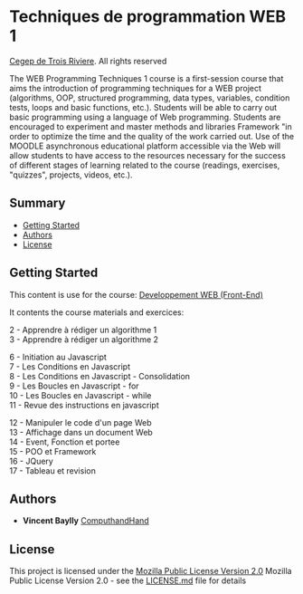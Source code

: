# Techniques de programmation WEB 1

[Cegep de Trois Riviere](https://formation-mauricie.ca/). All rights reserved

The WEB Programming Techniques 1 course is a first-session course that aims
the introduction of programming techniques for a WEB project (algorithms, OOP,
structured programming, data types, variables, condition tests,
loops and basic functions, etc.).
Students will be able to carry out basic programming using a language of
Web programming.
Students are encouraged to experiment and master methods and libraries
Framework "in order to optimize the time and the quality of the work carried out.
Use of the MOODLE asynchronous educational platform accessible via the Web
will allow students to have access to the resources necessary for the success of
different stages of learning related to the course (readings, exercises, "quizzes", projects,
videos, etc.).

## Summary

- [Getting Started](#getting-started)
- [Authors](#authors)
- [License](#license)

## Getting Started

This content is use for the course:
[Developpement WEB (Front-End)](https://formation-mauricie.ca/programme/developpement-web/)

It contents the course materials and exercices:

<!-- 1 - La Programmation - Choisir un outil -->

2 - Apprendre à rédiger un algorithme 1<br/>
3 - Apprendre à rédiger un algorithme 2<br/>

<!-- Test 1 - Algorithme
4 - Initiation à la modélisation et à UML
5 - De l algorithme à la syntaxe -->

6 - Initiation au Javascript<br/>
7 - Les Conditions en Javascript<br/>
8 - Les Conditions en Javascript - Consolidation<br/>
9 - Les Boucles en Javascript - for<br/>
10 - Les Boucles en Javascript - while<br/>
11 - Revue des instructions en javascript<br/>

<!-- Examen 1 - Javascript Initial -->

12 - Manipuler le code d'un page Web<br/>
13 - Affichage dans un document Web<br/>
14 - Event, Fonction et portee<br/>
15 - POO et Framework<br/>
16 - JQuery<br/>
17 - Tableau et revision<br/>

<!-- Examen 2 - Javascript Complet
18 - Test et Documentation du code
2 Cour Projet Final -->

## Authors

- **Vincent Baylly**
  [ComputhandHand](https://github.com/computhand)

## License

This project is licensed under the [Mozilla Public License Version 2.0](LICENSE.md)
Mozilla Public License Version 2.0 - see the [LICENSE.md](LICENSE.md) file for
details

